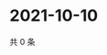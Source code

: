# 2021-10-10

共 0 条

<!-- BEGIN WEIBO -->
<!-- 最后更新时间 Sun Oct 10 2021 14:15:41 GMT+0800 (China Standard Time) -->

<!-- END WEIBO -->
